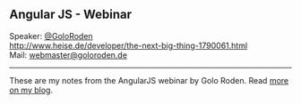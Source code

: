 Angular JS - Webinar
---

Speaker: [@GoloRoden](http://twitter.com/GoldenRoden)  
http://www.heise.de/developer/the-next-big-thing-1790061.html  
Mail: webmaster@goloroden.de

---

These are my notes from the AngularJS webinar by Golo Roden. Read [more on my
blog](http://juristr.com/blog/2014-05-12-angular-baby-steps.md).
